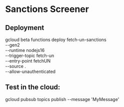 # Sanctions Screener

## Deployment
gcloud beta functions deploy fetch-un-sanctions \
--gen2 \
--runtime nodejs16 \
--trigger-topic fetch-un  \
--entry-point fetchUN \
--source . \
--allow-unauthenticated

## Test in the cloud:
gcloud pubsub topics publish  --message 'MyMessage'
